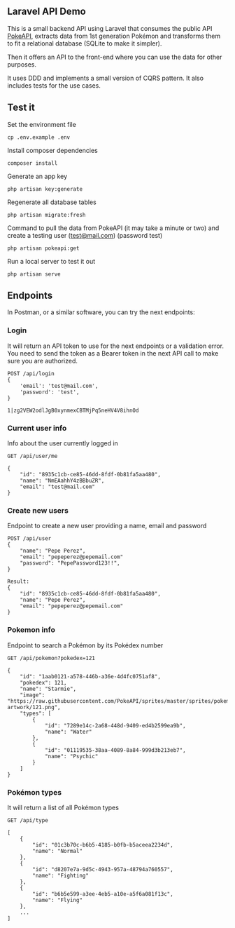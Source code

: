## Laravel API Demo

This is a small backend API using Laravel that consumes the public API [PokeAPI](https://pokeapi.co/), extracts data from 1st generation Pokémon and transforms them to fit a relational database (SQLite to make it simpler).

Then it offers an API to the front-end where you can use the data for other purposes.

It uses DDD and implements a small version of CQRS pattern. It also includes tests for the use cases.

## Test it

Set the environment file

```
cp .env.example .env
```

Install composer dependencies

```
composer install
```

Generate an app key

```
php artisan key:generate
```

Regenerate all database tables

```
php artisan migrate:fresh
```

Command to pull the data from PokeAPI (it may take a minute or two) and create a testing user (test@mail.com) (password test)

```
php artisan pokeapi:get
```

Run a local server to test it out

```
php artisan serve
```

## Endpoints

In Postman, or a similar software, you can try the next endpoints:

### Login

It will return an API token to use for the next endpoints or a validation error. You need to send the token as a Bearer
token in the next API call to make sure you are authorized.

```
POST /api/login
{
    'email': 'test@mail.com',
    'password': 'test',
}
```

```
1|zg2VEW2odlJgB0xynmexCBTMjPq5neHV4V8ihnOd
```

### Current user info

Info about the user currently logged in

```
GET /api/user/me
```

```
{
    "id": "8935c1cb-ce85-46dd-8fdf-0b81fa5aa480",
    "name": "NmEAahhY4zBBbuZR",
    "email": "test@mail.com"
}
```

### Create new users

Endpoint to create a new user providing a name, email and password

```
POST /api/user
{
    "name": "Pepe Perez",
    "email": "pepeperez@pepemail.com"
    "password": "PepePassword123!!",
}
```

```
Result:
{
    "id": "8935c1cb-ce85-46dd-8fdf-0b81fa5aa480",
    "name": "Pepe Perez",
    "email": "pepeperez@pepemail.com"
}
```

### Pokemon info

Endpoint to search a Pokémon by its Pokédex number

```
GET /api/pokemon?pokedex=121
```

```
{
    "id": "1aab0121-a578-446b-a36e-4d4fc0751af8",
    "pokedex": 121,
    "name": "Starmie",
    "image": "https://raw.githubusercontent.com/PokeAPI/sprites/master/sprites/pokemon/other/official-artwork/121.png",
    "types": [
        {
            "id": "7289e14c-2a68-448d-9409-ed4b2599ea9b",
            "name": "Water"
        },
        {
            "id": "01119535-38aa-4089-8a84-999d3b213eb7",
            "name": "Psychic"
        }
    ]
}
```

### Pokémon types

It will return a list of all Pokémon types

```
GET /api/type
```

```
[
    {
        "id": "01c3b70c-b6b5-4185-b0fb-b5aceea2234d",
        "name": "Normal"
    },
    {
        "id": "d8207e7a-9d5c-4943-957a-48794a760557",
        "name": "Fighting"
    },
    {
        "id": "b6b5e599-a3ee-4eb5-a10e-a5f6a081f13c",
        "name": "Flying"
    },
    ...
]
```
